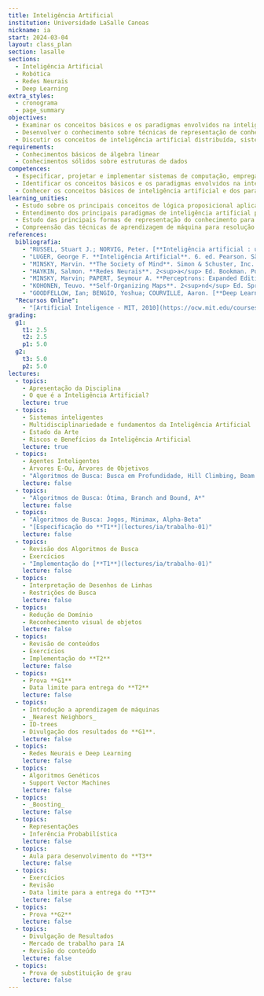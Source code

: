 ```yaml
---
title: Inteligência Artificial
institution: Universidade LaSalle Canoas
nickname: ia
start: 2024-03-04
layout: class_plan
section: lasalle
sections:
  - Inteligência Artificial
  - Robótica
  - Redes Neurais
  - Deep Learning
extra_styles:
  - cronograma
  - page_summary
objectives:
  - Examinar os conceitos básicos e os paradigmas envolvidos na inteligência artificial e suas aplicações práticas para resolver problemas computacionais
  - Desenvolver o conhecimento sobre técnicas de representação de conhecimento e algoritmos de aprendizagem de máquina
  - Discutir os conceitos de inteligência artificial distribuída, sistemas conexionistas, computação evolucionária, lógica nebulosa e sistemas híbridos, permitindo a experimentação de diferentes técnicas e ferramentas aplicáveis na resolução de problemas complexos.
requirements:
  - Conhecimentos básicos de álgebra linear
  - Conhecimentos sólidos sobre estruturas de dados
competences:
  - Especificar, projetar e implementar sistemas de computação, empregando teorias, práticas e ferramentas adequadas
  - Identificar os conceitos básicos e os paradigmas envolvidos na inteligência artificial e suas aplicações práticas para resolver problemas
  - Conhecer os conceitos básicos de inteligência artificial e dos paradigmas simbólico e conexionista, habilitando à resolução de problemas aplicando técnicas adequadas para a implementação de sistemas
learning_unities:
  - Estudo sobre os principais conceitos de lógica proposicional aplicados a inteligência artificial de forma individual
  - Entendimento dos principais paradigmas de inteligência artificial para resolução de problemas de forma crítica
  - Estudo das principais formas de representação do conhecimento para resolver problemas de forma colaborativa
  - Compreensão das técnicas de aprendizagem de máquina para resolução de problemas de forma cooperativa e crítica
references:
  bibliografia:
    - "RUSSEL, Stuart J.; NORVIG, Peter. [**Inteligência artificial : uma abordagem moderna.**](https://integrada.minhabiblioteca.com.br/reader/books/9788595159495){:target='\_blank'}. 4. ed. LTC. Rio de Janeiro, 2022."
    - "LUGER, George F. **Inteligência Artificial**. 6. ed. Pearson. São Paulo. 2013."
    - "MINSKY, Marvin. **The Society of Mind**. Simon & Schuster, Inc. New York. 1988."
    - "HAYKIN, Salmon. **Redes Neurais**. 2<sup>a</sup> Ed. Bookman. Porto Alegre. 2001."
    - "MINSKY, Marvin; PAPERT, Seymour A. **Perceptrons: Expanded Edition**. 4<sup>th</sup> print. MIT Press. Massachussets. 1988"
    - "KOHONEN, Teuvo. **Self-Organizing Maps**. 2<sup>nd</sup> Ed. Springer. Alemanha. 1997."
    - "GOODFELLOW, Ian; BENGIO, Yoshua; COURVILLE, Aaron. [**Deep Learning**](https://www.deeplearningbook.org){:target='\_blank'}. MIT Press. 2016."
  "Recursos Online":
    - "[Artificial Inteligence - MIT, 2010](https://ocw.mit.edu/courses/6-034-artificial-intelligence-fall-2010){:target='\_blank'}"
grading:
  g1:
    t1: 2.5
    t2: 2.5
    p1: 5.0
  g2:
    t3: 5.0
    p2: 5.0
lectures:
  - topics:
    - Apresentação da Disciplina
    - O que é a Inteligência Artificial?
    lecture: true
  - topics:
    - Sistemas inteligentes
    - Multidisciplinariedade e fundamentos da Inteligência Artificial
    - Estado da Arte
    - Riscos e Benefícios da Inteligência Artificial
    lecture: true
  - topics:
    - Agentes Inteligentes
    - Árvores E-Ou, Árvores de Objetivos 
    - "Algoritmos de Busca: Busca em Profundidade, Hill Climbing, Beam Search"
    lecture: false
  - topics:
    - "Algoritmos de Busca: Ótima, Branch and Bound, A*"
    lecture: false
  - topics:
    - "Algoritmos de Busca: Jogos, Minimax, Alpha-Beta"
    - "[Especificação do **T1**](lectures/ia/trabalho-01)"
    lecture: false
  - topics:
    - Revisão dos Algoritmos de Busca 
    - Exercícios
    - "Implementação do [**T1**](lectures/ia/trabalho-01)"
    lecture: false
  - topics:
    - Interpretação de Desenhos de Linhas
    - Restrições de Busca
    lecture: false
  - topics:
    - Redução de Domínio
    - Reconhecimento visual de objetos
    lecture: false
  - topics:
    - Revisão de conteúdos
    - Exercícios
    - Implementação do **T2**
    lecture: false
  - topics:
    - Prova **G1**
    - Data limite para entrega do **T2**
    lecture: false
  - topics:
    - Introdução a aprendizagem de máquinas
    - _Nearest Neighbors_
    - ID-trees
    - Divulgação dos resultados do **G1**.
    lecture: false
  - topics:
    - Redes Neurais e Deep Learning
    lecture: false
  - topics:
    - Algoritmos Genéticos
    - Support Vector Machines
    lecture: false
  - topics:
    - _Boosting_
    lecture: false
  - topics:
    - Representações
    - Inferência Probabilística
    lecture: false
  - topics:
    - Aula para desenvolvimento do **T3**
    lecture: false
  - topics:
    - Exercícios
    - Revisão
    - Data limite para a entrega do **T3**
    lecture: false
  - topics:
    - Prova **G2**
    lecture: false
  - topics:
    - Divulgação de Resultados
    - Mercado de trabalho para IA
    - Revisão do conteúdo
    lecture: false
  - topics:
    - Prova de substituição de grau
    lecture: false
---
```

